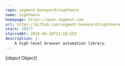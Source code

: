 ```yaml
---
repo: segment-boneyard/nightmare
name: nightmare
homepage: https://open.segment.com
url: https://github.com/segment-boneyard/nightmare
stars: 19577
starredAt: 2016-06-30T21:10:55Z
description: |-
    A high-level browser automation library.
---
```


[object Object]
